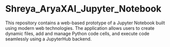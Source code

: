 # Shreya_AryaXAI_Jupyter_Notebook
This repository contains a web-based prototype of a Jupyter Notebook built using modern web technologies. The application allows users to create dynamic files, add and manage Python code cells, and execute code seamlessly using a JupyterHub backend.  
